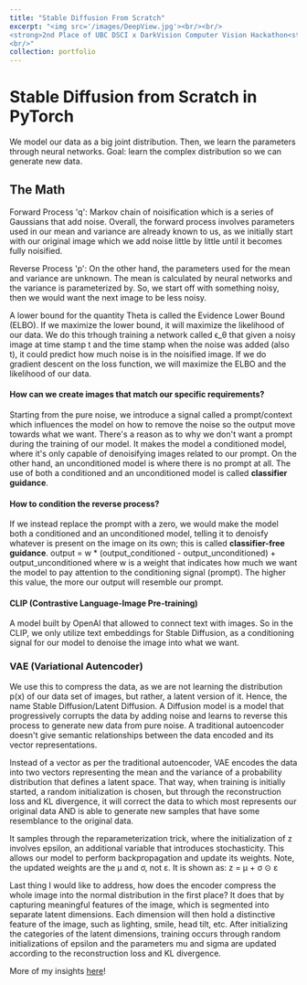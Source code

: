 ```yaml
---
title: "Stable Diffusion From Scratch"
excerpt: "<img src='/images/DeepView.jpg'><br/><br/>
<strong>2nd Place of UBC DSCI x DarkVision Computer Vision Hackathon<strong>
<br/>"
collection: portfolio
---
```

# Stable Diffusion from Scratch in PyTorch

We model our data as a big joint distribution. Then, we learn the parameters through neural networks. Goal: learn the complex distribution so we can generate new data.

## The Math
Forward Process 'q': Markov chain of noisification which is a series of Gaussians that add noise. Overall, the forward process involves parameters used in our mean and variance are already known to us, as we initially start with our original image which we add noise little by little until it becomes fully noisified.

Reverse Process 'p': On the other hand, the parameters used for the mean and variance are unknown. The mean is calculated by neural networks and the variance is parameterized by. So, we start off with something noisy, then we would want the next image to be less noisy.

A lower bound for the quantity Theta is called the Evidence Lower Bound (ELBO). If we maximize the lower bound, it will maximize the likelihood of our data. We do this trhough training a network called ϵ_θ that given a noisy image at time stamp t and the time stamp when the noise was added (also t), it could predict how much noise is in the noisified image. If we do gradient descent on the loss function, we will maximize the ELBO and the likelihood of our data.

#### How can we create images that match our specific requirements?
Starting from the pure noise, we introduce a signal called a prompt/context which influences the model on how to remove the noise so the output move towards what we want. There's a reason as to why we don't want a prompt during the training of our model. It makes the model a conditioned model, where it's only capable of denoisifying images related to our prompt. On the other hand, an unconditioned model is where there is no prompt at all. The use of both a conditioned and an unconditioned model is called **classifier guidance**.

#### How to condition the reverse process?
If we instead replace the prompt with a zero, we would make the model both a conditioned and an unconditioned model, telling it to denoisfy whatever is present on the image on its own; this is called **classifier-free guidance**.
output = w * (output_conditioned - output_unconditioned) + output_unconditioned
where w is a weight that indicates how much we want the model to pay attention to the conditioning signal (prompt). The higher this value, the more our output will resemble our prompt.

#### CLIP (Contrastive Language-Image Pre-training)
A model built by OpenAI that allowed to connect text with images. So in the CLIP, we only utilize text embeddings for Stable Diffusion, as a conditioning signal for our model to denoise the image into what we want.

### VAE (Variational Autencoder)
We use this to compress the data, as we are not learning the distribution p(x) of our data set of images, but rather, a latent version of it. Hence, the name Stable Diffusion/Latent Diffusion. A Diffusion model is a model that progressively corrupts the data by adding noise and learns to reverse this process to generate new data from pure noise. A traditional autoencoder doesn't give semantic relationships between the data encoded and its vector representations.

Instead of a vector as per the traditional autoencoder, VAE encodes the data into two vectors representing the mean and the variance of a probability distribution that defines a latent space. That way, when training is initially started, a random initialization is chosen, but through the reconstruction loss and KL divergence, it will correct the data to which most represents our original data AND is able to generate new samples that have some resemblance to the original data.

It samples through the reparameterization trick, where the initialization of z involves epsilon, an additional variable that introduces stochasticity. This allows our model to perform backpropagation and update its weights. Note, the updated weights are the μ and σ, not ε. It is shown as:
z = μ + σ ⊙ ε

Last thing I would like to address, how does the encoder compress the whole image into the normal distribution in the first place?
It does that by capturing meaningful features of the image, which is segmented into separate latent dimensions. Each dimension will then hold a distinctive feature of the image, such as lighting, smile, head tilt, etc. After initializing the categories of the latent dimensions, training occurs through random initializations of epsilon and the parameters mu and sigma are updated according to the reconstruction loss and KL divergence.

More of my insights [here](https://shawngabriel.github.io)!
